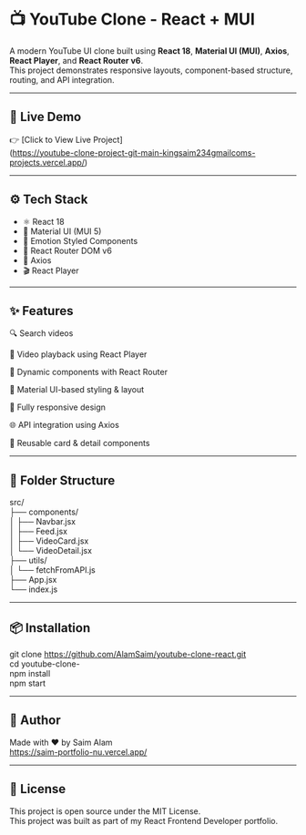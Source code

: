 # 📺 YouTube Clone - React + MUI

A modern YouTube UI clone built using **React 18**, **Material UI (MUI)**, **Axios**, **React Player**, and **React Router v6**.  
This project demonstrates responsive layouts, component-based structure, routing, and API integration.

---

## 🔗 Live Demo

👉 [Click to View Live Project]<br>
 (https://youtube-clone-project-git-main-kingsaim234gmailcoms-projects.vercel.app/)

---

## ⚙️ Tech Stack

- ⚛️ React 18
- 💄 Material UI (MUI 5)
- 🎨 Emotion Styled Components
- 🔁 React Router DOM v6
- 🔧 Axios
- 🎬 React Player

---

## ✨ Features

🔍 Search videos

🎥 Video playback using React Player

🧩 Dynamic components with React Router

🧠 Material UI-based styling & layout

📱 Fully responsive design

🌐 API integration using Axios

🚀 Reusable card & detail components

---

## 📁 Folder Structure

src/ <br>
├── components/ <br>
│   ├── Navbar.jsx <br>
│   ├── Feed.jsx <br>
│   ├── VideoCard.jsx <br>
│   └── VideoDetail.jsx <br>
├── utils/ <br>
│   └── fetchFromAPI.js <br>
├── App.jsx <br>
└── index.js <br>

---

## 📦 Installation

git clone https://github.com/AlamSaim/youtube-clone-react.git<br>
cd youtube-clone-<br>
npm install<br>
npm start<br>

---

## 🙌 Author

Made with ❤️ by Saim Alam <br>
https://saim-portfolio-nu.vercel.app/

---

## 📄 License

This project is open source under the MIT License. <br>
This project was built as part of my React Frontend Developer portfolio.

